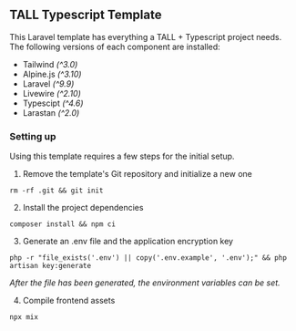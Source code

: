 ## TALL Typescript Template
This Laravel template has everything a TALL + Typescript project needs. The following versions of each component are installed:

- Tailwind *(^3.0)*
- Alpine.js *(^3.10)*
- Laravel *(^9.9)*
- Livewire *(^2.10)*
- Typescipt *(^4.6)*
- Larastan *(^2.0)*

### Setting up
Using this template requires a few steps for the initial setup.

1. Remove the template's Git repository and initialize a new one
```shell
rm -rf .git && git init
```

2. Install the project dependencies
```shell
composer install && npm ci
```

3. Generate an .env file and the application encryption key
```shell
php -r "file_exists('.env') || copy('.env.example', '.env');" && php artisan key:generate
```
*After the file has been generated, the environment variables can be set.*

4. Compile frontend assets
```shell
npx mix
```
